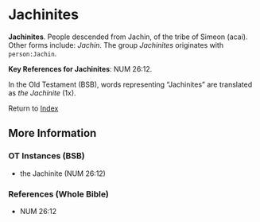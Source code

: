 # Jachinites
**Jachinites**. 
People descended from Jachin, of the tribe of Simeon (acai). 
Other forms include: 
*Jachin*. 
The group _Jachinites_ originates with `person:Jachin`. 


**Key References for Jachinites**: 
NUM 26:12. 


In the Old Testament (BSB), words representing “Jachinites” are translated as 
*the Jachinite* (1x). 




Return to [Index](00-Index.md)

## More Information

### OT Instances (BSB)

* the Jachinite (NUM 26:12)



### References (Whole Bible)

* NUM 26:12



